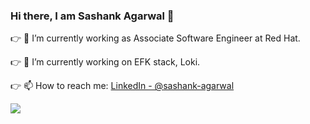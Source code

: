 ### Hi there, I am Sashank Agarwal 👋

<!--
**sasagarw/sasagarw** is a ✨ _special_ ✨ repository because its `README.md` (this file) appears on your GitHub profile.

Here are some ideas to get you started:

- 🔭 I’m currently working on ...
- 🌱 I’m currently learning ...
- 👯 I’m looking to collaborate on ...
- 🤔 I’m looking for help with ...
- 💬 Ask me about ...
- 📫 How to reach me: ...
- 😄 Pronouns: ...
- ⚡ Fun fact: ...
-->

:point_right: :office: I’m currently working as Associate Software Engineer at Red Hat.

:point_right: 🌱 I’m currently working on EFK stack, Loki.

:point_right: 📫 How to reach me: [LinkedIn - @sashank-agarwal](https://www.linkedin.com/in/sashank-agarwal-0a1035143/)


  <img src="https://github-readme-stats.vercel.app/api?username=sasagarw&&show_icons=true&title_color=ffffff&icon_color=bb2acf&text_color=daf7dc&bg_color=191919">
